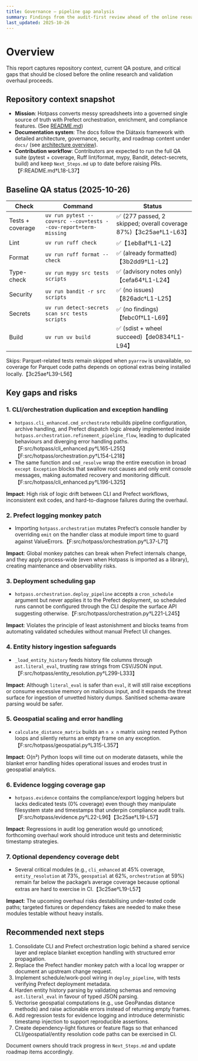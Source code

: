 ```yaml
---
title: Governance — pipeline gap analysis
summary: Findings from the audit-first review ahead of the online research and validation overhaul.
last_updated: 2025-10-26
---
```


# Overview

This report captures repository context, current QA posture, and critical gaps that should be closed before the online research and validation overhaul proceeds.

## Repository context snapshot

- **Mission**: Hotpass converts messy spreadsheets into a governed single source of truth with Prefect orchestration, enrichment, and compliance features. (See [README.md](../../README.md))
- **Documentation system**: The docs follow the Diátaxis framework with detailed architecture, governance, security, and roadmap content under `docs/` (see [architecture overview](../explanations/architecture.md)).
- **Contribution workflow**: Contributors are expected to run the full QA suite (pytest + coverage, Ruff lint/format, mypy, Bandit, detect-secrets, build) and keep `Next_Steps.md` up to date before raising PRs.【F:README.md†L18-L37】

## Baseline QA status (2025-10-26)

| Check | Command | Status |
| --- | --- | --- |
| Tests + coverage | `uv run pytest --cov=src --cov=tests --cov-report=term-missing` | ✅ (277 passed, 2 skipped; overall coverage 87%)【3c25ae†L1-L63】 |
| Lint | `uv run ruff check` | ✅【1eb8af†L1-L2】 |
| Format | `uv run ruff format --check` | ✅ (already formatted)【3b2dd9†L1-L2】 |
| Type-check | `uv run mypy src tests scripts` | ✅ (advisory notes only)【cefa64†L1-L24】 |
| Security | `uv run bandit -r src scripts` | ✅ (no issues)【826adc†L1-L25】 |
| Secrets | `uv run detect-secrets scan src tests scripts` | ✅ (no findings)【febc0f†L1-L69】 |
| Build | `uv run uv build` | ✅ (sdist + wheel succeed)【de0834†L1-L94】 |

Skips: Parquet-related tests remain skipped when `pyarrow` is unavailable, so coverage for Parquet code paths depends on optional extras being installed locally.【3c25ae†L39-L56】

## Key gaps and risks

### 1. CLI/orchestration duplication and exception handling

- `hotpass.cli_enhanced.cmd_orchestrate` rebuilds pipeline configuration, archive handling, and Prefect dispatch logic already implemented inside `hotpass.orchestration.refinement_pipeline_flow`, leading to duplicated behaviours and diverging error handling paths.【F:src/hotpass/cli_enhanced.py†L165-L255】【F:src/hotpass/orchestration.py†L154-L218】
- The same function and `cmd_resolve` wrap the entire execution in broad `except Exception` blocks that swallow root causes and only emit console messages, making automated recovery and monitoring difficult.【F:src/hotpass/cli_enhanced.py†L196-L325】

**Impact**: High risk of logic drift between CLI and Prefect workflows, inconsistent exit codes, and hard-to-diagnose failures during the overhaul.

### 2. Prefect logging monkey patch

- Importing `hotpass.orchestration` mutates Prefect’s console handler by overriding `emit` on the handler class at module import time to guard against ValueErrors.【F:src/hotpass/orchestration.py†L37-L71】

**Impact**: Global monkey patches can break when Prefect internals change, and they apply process-wide (even when Hotpass is imported as a library), creating maintenance and observability risks.

### 3. Deployment scheduling gap

- `hotpass.orchestration.deploy_pipeline` accepts a `cron_schedule` argument but never applies it to the Prefect deployment, so scheduled runs cannot be configured through the CLI despite the surface API suggesting otherwise.【F:src/hotpass/orchestration.py†L221-L245】

**Impact**: Violates the principle of least astonishment and blocks teams from automating validated schedules without manual Prefect UI changes.

### 4. Entity history ingestion safeguards

- `_load_entity_history` feeds history file columns through `ast.literal_eval`, trusting raw strings from CSV/JSON input.【F:src/hotpass/entity_resolution.py†L299-L333】

**Impact**: Although `literal_eval` is safer than `eval`, it will still raise exceptions or consume excessive memory on malicious input, and it expands the threat surface for ingestion of unvetted history dumps. Sanitised schema-aware parsing would be safer.

### 5. Geospatial scaling and error handling

- `calculate_distance_matrix` builds an `n x n` matrix using nested Python loops and silently returns an empty frame on any exception.【F:src/hotpass/geospatial.py†L315-L357】

**Impact**: O(n²) Python loops will time out on moderate datasets, while the blanket error handling hides operational issues and erodes trust in geospatial analytics.

### 6. Evidence logging coverage gap

- `hotpass.evidence` contains the compliance/export logging helpers but lacks dedicated tests (0% coverage) even though they manipulate filesystem state and timestamps that underpin compliance audit trails.【F:src/hotpass/evidence.py†L22-L96】【3c25ae†L19-L57】

**Impact**: Regressions in audit log generation would go unnoticed; forthcoming overhaul work should introduce unit tests and deterministic timestamp strategies.

### 7. Optional dependency coverage debt

- Several critical modules (e.g., `cli_enhanced` at 45% coverage, `entity_resolution` at 73%, `geospatial` at 62%, `orchestration` at 59%) remain far below the package’s average coverage because optional extras are hard to exercise in CI.【3c25ae†L19-L57】

**Impact**: The upcoming overhaul risks destabilising under-tested code paths; targeted fixtures or dependency fakes are needed to make these modules testable without heavy installs.

## Recommended next steps

1. Consolidate CLI and Prefect orchestration logic behind a shared service layer and replace blanket exception handling with structured error propagation.
2. Replace the Prefect handler monkey patch with a local log wrapper or document an upstream change request.
3. Implement schedule/work-pool wiring in `deploy_pipeline`, with tests verifying Prefect deployment metadata.
4. Harden entity history parsing by validating schemas and removing `ast.literal_eval` in favour of typed JSON parsing.
5. Vectorise geospatial computations (e.g., use GeoPandas distance methods) and raise actionable errors instead of returning empty frames.
6. Add regression tests for evidence logging and introduce deterministic timestamp injection to support reproducible assertions.
7. Create dependency-light fixtures or feature flags so that enhanced CLI/geospatial/entity resolution code paths can be exercised in CI.

Document owners should track progress in `Next_Steps.md` and update roadmap items accordingly.
